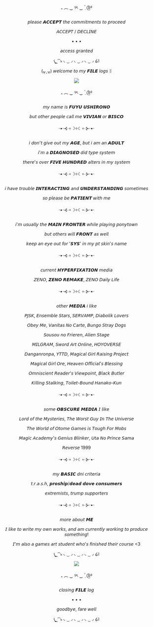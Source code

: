 <p align="center">
₊ ︵ ‿ ୨ৎ ‿  ݂۫ ׄ ༊࿔
</p>

<p align="center">
𝘱𝘭𝘦𝘢𝘴𝘦 𝘼𝘾𝘾𝙀𝙋𝙏 𝘵𝘩𝘦 𝘤𝘰𝘮𝘮𝘪𝘵𝘮𝘦𝘯𝘵𝘴 𝘵𝘰 𝘱𝘳𝘰𝘤𝘦𝘦𝘥
</p>

<p align="center">
𝘈𝘊𝘊𝘌𝘗𝘛 / 𝘋𝘌𝘊𝘓𝘐𝘕𝘌
</p>

<p align="center">
• • •
</p>

<p align="center">
𝘢𝘤𝘤𝘦𝘴𝘴 𝘨𝘳𝘢𝘯𝘵𝘦𝘥
</p>

<p align="center">
𐔌  ຼ ͡ ৯   ◟ ͜ ◞ ◟ ͜ ◞ ◟ ͜ ◞ ໒꒱
</p>

<p align="center">
(ᴗ͈ˬᴗ͈) 𝘸𝘦𝘭𝘤𝘰𝘮𝘦 𝘵𝘰 𝘮𝘺 𝙁𝙄𝙇𝙀 𝘭𝘰𝘨𝘴 ᛝ
</p>

<p align="center">
<img src=https://github.com/user-attachments/assets/17091ffb-b4f6-487a-82ad-9595ce872611>
</p>

<p align="center">
₊ ︵ ‿ ୨ৎ ‿  ݂۫ ׄ ༊࿔
</p>

<p align="center">
𝘮𝘺 𝘯𝘢𝘮𝘦 𝘪𝘴 𝙁𝙐𝙔𝙐 𝙐𝙎𝙃𝙄𝙍𝙊𝙉𝙊
</p>
<p align="center">
𝘣𝘶𝘵 𝘰𝘵𝘩𝘦𝘳 𝘱𝘦𝘰𝘱𝘭𝘦 𝘤𝘢𝘭𝘭 𝘮𝘦 𝙑𝙄𝙑𝙄𝘼𝙉 𝘰𝘳 𝘽𝙄𝙎𝘾𝙊
</p>

<p align="center">
⋅•⋅⊰∙∘☽༓☾∘∙⊱⋅•⋅
</p>

<p align="center">
𝘪 𝘥𝘰𝘯'𝘵 𝘨𝘪𝘷𝘦 𝘰𝘶𝘵 𝘮𝘺 𝘼𝙂𝙀, 𝘣𝘶𝘵 𝘪 𝘢𝘮 𝘢𝘯 𝘼𝘿𝙐𝙇𝙏
</p>
<p align="center">
𝘪'𝘮 𝘢 𝘿𝙄𝘼𝙂𝙉𝙊𝙎𝙀𝘿 𝘥𝘪𝘥 𝘵𝘺𝘱𝘦 𝘴𝘺𝘴𝘵𝘦𝘮
</p>
<p align="center">
𝘵𝘩𝘦𝘳𝘦'𝘴 𝘰𝘷𝘦𝘳 𝙁𝙄𝙑𝙀 𝙃𝙐𝙉𝘿𝙍𝙀𝘿 𝘢𝘭𝘵𝘦𝘳𝘴 𝘪𝘯 𝘮𝘺 𝘴𝘺𝘴𝘵𝘦𝘮
</p>

<p align="center">
⋅•⋅⊰∙∘☽༓☾∘∙⊱⋅•⋅
</p>

<p align="center">
𝘪 𝘩𝘢𝘷𝘦 𝘵𝘳𝘰𝘶𝘣𝘭𝘦 𝙄𝙉𝙏𝙀𝙍𝘼𝘾𝙏𝙄𝙉𝙂 𝘢𝘯𝘥 𝙐𝙉𝘿𝙀𝙍𝙎𝙏𝘼𝙉𝘿𝙄𝙉𝙂 𝘴𝘰𝘮𝘦𝘵𝘪𝘮𝘦𝘴
</p>
<p align="center">
𝘴𝘰 𝘱𝘭𝘦𝘢𝘴𝘦 𝘣𝘦 𝙋𝘼𝙏𝙄𝙀𝙉𝙏 𝘸𝘪𝘵𝘩 𝘮𝘦
</p>

<p align="center">
⋅•⋅⊰∙∘☽༓☾∘∙⊱⋅•⋅
</p>

<p align="center">
𝘪'𝘮 𝘶𝘴𝘶𝘢𝘭𝘭𝘺 𝘵𝘩𝘦 𝙈𝘼𝙄𝙉 𝙁𝙍𝙊𝙉𝙏𝙀𝙍 𝘸𝘩𝘪𝘭𝘦 𝘱𝘭𝘢𝘺𝘪𝘯𝘨 𝘱𝘰𝘯𝘺𝘵𝘰𝘸𝘯
</p>
<p align="center">
𝘣𝘶𝘵 𝘰𝘵𝘩𝘦𝘳𝘴 𝘸𝘪𝘭𝘭 𝙁𝙍𝙊𝙉𝙏 𝘢𝘴 𝘸𝘦𝘭𝘭
</p>
<p align="center">
𝘬𝘦𝘦𝘱 𝘢𝘯 𝘦𝘺𝘦 𝘰𝘶𝘵 𝘧𝘰𝘳 '𝙎𝙔𝙎' 𝘪𝘯 𝘮𝘺 𝘱𝘵 𝘴𝘬𝘪𝘯'𝘴 𝘯𝘢𝘮𝘦
</p>

<p align="center">
⋅•⋅⊰∙∘☽༓☾∘∙⊱⋅•⋅
</p>

<p align="center">
𝘤𝘶𝘳𝘳𝘦𝘯𝘵 𝙃𝙔𝙋𝙀𝙍𝙁𝙄𝙓𝘼𝙏𝙄𝙊𝙉 𝘮𝘦𝘥𝘪𝘢
</p>
<p align="center">
𝘡𝘌𝘕𝘖, 𝙕𝙀𝙉𝙊 𝙍𝙀𝙈𝘼𝙆𝙀, 𝘡𝘌𝘕𝘖 𝘋𝘢𝘪𝘭𝘺 𝘓𝘪𝘧𝘦
</p>
<p align="center">
⋅•⋅⊰∙∘☽༓☾∘∙⊱⋅•⋅
</p>
<p align="center">
𝘰𝘵𝘩𝘦𝘳 𝙈𝙀𝘿𝙄𝘼 𝘪 𝘭𝘪𝘬𝘦
</p>
<p align="center">
𝘗𝘑𝘚𝘒, 𝘌𝘯𝘴𝘦𝘮𝘣𝘭𝘦 𝘚𝘵𝘢𝘳𝘴, 𝘚𝘌𝘙𝘝𝘈𝘔𝘗, 𝘋𝘪𝘢𝘣𝘰𝘭𝘪𝘬 𝘓𝘰𝘷𝘦𝘳𝘴
</p>
<p align="center">
𝘖𝘣𝘦𝘺 𝘔𝘦, 𝘝𝘢𝘯𝘪𝘵𝘢𝘴 𝘕𝘰 𝘊𝘢𝘳𝘵𝘦, 𝘉𝘶𝘯𝘨𝘰 𝘚𝘵𝘳𝘢𝘺 𝘋𝘰𝘨𝘴
</p>
<p align="center">
𝘚𝘰𝘶𝘴𝘰𝘶 𝘯𝘰 𝘍𝘳𝘪𝘦𝘳𝘦𝘯, 𝘈𝘭𝘪𝘦𝘯 𝘚𝘵𝘢𝘨𝘦
</p>
<p align="center">
𝘔𝘐𝘓𝘎𝘙𝘈𝘔, 𝘚𝘸𝘰𝘳𝘥 𝘈𝘳𝘵 𝘖𝘯𝘭𝘪𝘯𝘦, 𝘏𝘖𝘠𝘖𝘝𝘌𝘙𝘚𝘌
</p>
<p align="center">
𝘋𝘢𝘯𝘨𝘢𝘯𝘳𝘰𝘯𝘱𝘢, 𝘠𝘛𝘛𝘋, 𝘔𝘢𝘨𝘪𝘤𝘢𝘭 𝘎𝘪𝘳𝘭 𝘙𝘢𝘪𝘴𝘪𝘯𝘨 𝘗𝘳𝘰𝘫𝘦𝘤𝘵
</p>
<p align="center">
𝘔𝘢𝘨𝘪𝘤𝘢𝘭 𝘎𝘪𝘳𝘭 𝘖𝘳𝘦, 𝘏𝘦𝘢𝘷𝘦𝘯 𝘖𝘧𝘧𝘪𝘤𝘪𝘢𝘭'𝘴 𝘉𝘭𝘦𝘴𝘴𝘪𝘯𝘨
</p>
<p align="center">
𝘖𝘮𝘯𝘪𝘴𝘤𝘪𝘦𝘯𝘵 𝘙𝘦𝘢𝘥𝘦𝘳'𝘴 𝘝𝘪𝘦𝘸𝘱𝘰𝘪𝘯𝘵, 𝘉𝘭𝘢𝘤𝘬 𝘉𝘶𝘵𝘭𝘦𝘳
</p>
<p align="center">
𝘒𝘪𝘭𝘭𝘪𝘯𝘨 𝘚𝘵𝘢𝘭𝘬𝘪𝘯𝘨, 𝘛𝘰𝘪𝘭𝘦𝘵-𝘉𝘰𝘶𝘯𝘥 𝘏𝘢𝘯𝘢𝘬𝘰-𝘒𝘶𝘯
</p>

<p align="center">
⋅•⋅⊰∙∘☽༓☾∘∙⊱⋅•⋅
</p>

<p align="center">
𝘴𝘰𝘮𝘦 𝙊𝘽𝙎𝘾𝙐𝙍𝙀 𝙈𝙀𝘿𝙄𝘼 𝘐 𝘭𝘪𝘬𝘦
</p>
<p align="center">
𝘓𝘰𝘳𝘥 𝘰𝘧 𝘵𝘩𝘦 𝘔𝘺𝘴𝘵𝘦𝘳𝘪𝘦𝘴, 𝘛𝘩𝘦 𝘞𝘰𝘳𝘴𝘵 𝘎𝘶𝘺 𝘐𝘯 𝘛𝘩𝘦 𝘜𝘯𝘪𝘷𝘦𝘳𝘴𝘦
</p>
<p align="center">
𝘛𝘩𝘦 𝘞𝘰𝘳𝘭𝘥 𝘰𝘧 𝘖𝘵𝘰𝘮𝘦 𝘎𝘢𝘮𝘦𝘴 𝘪𝘴 𝘛𝘰𝘶𝘨𝘩 𝘍𝘰𝘳 𝘔𝘰𝘣𝘴
</p>
<p align="center">
𝘔𝘢𝘨𝘪𝘤 𝘈𝘤𝘢𝘥𝘦𝘮𝘺'𝘴 𝘎𝘦𝘯𝘪𝘶𝘴 𝘉𝘭𝘪𝘯𝘬𝘦𝘳, 𝘜𝘵𝘢 𝘕𝘰 𝘗𝘳𝘪𝘯𝘤𝘦 𝘚𝘢𝘮𝘢
</p>
<p align="center">
𝘙𝘦𝘷𝘦𝘳𝘴𝘦 1999
</p>

<p align="center">
⋅•⋅⊰∙∘☽༓☾∘∙⊱⋅•⋅
</p>

<p align="center">
𝘮𝘺 𝘽𝘼𝙎𝙄𝘾 𝘥𝘯𝘪 𝘤𝘳𝘪𝘵𝘦𝘳𝘪𝘢
</p>
<p align="center">
𝘵.𝘳.𝘢.𝘴.𝘩, 𝙥𝙧𝙤𝙨𝙝𝙞𝙥/𝙙𝙚𝙖𝙙 𝙙𝙤𝙫𝙚 𝙘𝙤𝙣𝙨𝙪𝙢𝙚𝙧𝙨
</p>
<p align="center">
𝘦𝘹𝘵𝘳𝘦𝘮𝘪𝘴𝘵𝘴, 𝘵𝘳𝘶𝘮𝘱 𝘴𝘶𝘱𝘱𝘰𝘳𝘵𝘦𝘳𝘴
</p>

<p align="center">
⋅•⋅⊰∙∘☽༓☾∘∙⊱⋅•⋅
</p>

<p align="center">
𝘮𝘰𝘳𝘦 𝘢𝘣𝘰𝘶𝘵 𝙈𝙀
</p>
<p align="center">
𝘐 𝘭𝘪𝘬𝘦 𝘵𝘰 𝘸𝘳𝘪𝘵𝘦 𝘮𝘺 𝘰𝘸𝘯 𝘸𝘰𝘳𝘬𝘴, 𝘢𝘯𝘥 𝘢𝘮 𝘤𝘶𝘳𝘳𝘦𝘯𝘵𝘭𝘺 𝘸𝘰𝘳𝘬𝘪𝘯𝘨 𝘵𝘰 𝘱𝘳𝘰𝘥𝘶𝘤𝘦 𝘴𝘰𝘮𝘦𝘵𝘩𝘪𝘯𝘨!
</p>
<p align="center">
𝘐'𝘮 𝘢𝘭𝘴𝘰 𝘢 𝘨𝘢𝘮𝘦𝘴 𝘢𝘳𝘵 𝘴𝘵𝘶𝘥𝘦𝘯𝘵 𝘸𝘩𝘰'𝘴 𝘧𝘪𝘯𝘪𝘴𝘩𝘦𝘥 𝘵𝘩𝘦𝘪𝘳 𝘤𝘰𝘶𝘳𝘴𝘦 <3
</p>

<p align="center">
𐔌  ຼ ͡ ৯   ◟ ͜ ◞ ◟ ͜ ◞ ◟ ͜ ◞ ໒꒱
</p>

<p align="center">
<img src=https://github.com/user-attachments/assets/ab072546-fece-4db1-a54a-1cd2c1f74442>
</p>

<p align="center">
₊ ︵ ‿ ୨ৎ ‿  ݂۫ ׄ ༊࿔
</p>

<p align="center">
𝘤𝘭𝘰𝘴𝘪𝘯𝘨 𝙁𝙄𝙇𝙀 𝘭𝘰𝘨
</p>
<p align="center">
• • •
</p>
<p align="center">
𝘨𝘰𝘰𝘥𝘣𝘺𝘦, 𝘧𝘢𝘳𝘦 𝘸𝘦𝘭𝘭
</p>

<p align="center">
𐔌  ຼ ͡ ৯   ◟ ͜ ◞ ◟ ͜ ◞ ◟ ͜ ◞ ໒꒱
</p>
